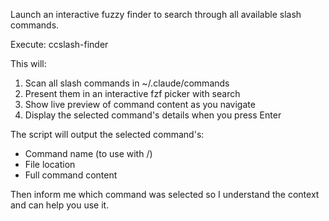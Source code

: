 Launch an interactive fuzzy finder to search through all available slash commands.

Execute: ccslash-finder

This will:
1. Scan all slash commands in ~/.claude/commands
2. Present them in an interactive fzf picker with search
3. Show live preview of command content as you navigate
4. Display the selected command's details when you press Enter

The script will output the selected command's:
- Command name (to use with /)
- File location
- Full command content

Then inform me which command was selected so I understand the context and can help you use it.

